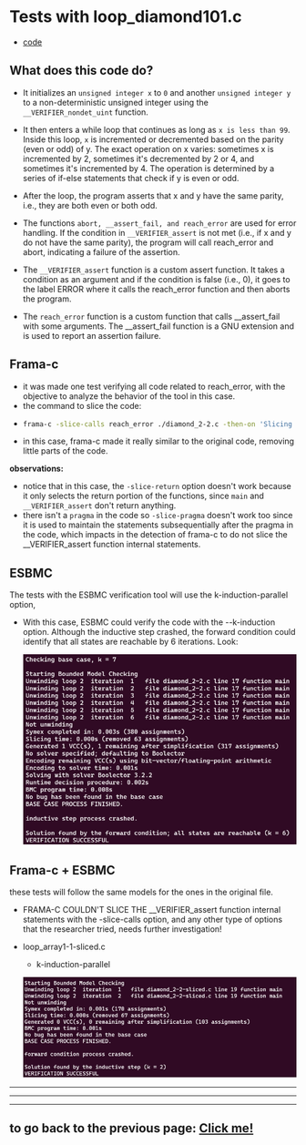 # **Tests with loop_diamond101.c**

-   [code](/tests/loop_tests/loop_diamond1-1/diamond_1-1.c)

## **What does this code do?**
- It initializes an `unsigned integer x` to `0` and another `unsigned integer y` to a non-deterministic unsigned integer using the `__VERIFIER_nondet_uint` function.

- It then enters a while loop that continues as long as `x is less than 99`. Inside this loop, `x` is incremented or decremented based on the parity (even or odd) of y. The exact operation on x varies: sometimes x is incremented by 2, sometimes it's decremented by 2 or 4, and sometimes it's incremented by 4. The operation is determined by a series of if-else statements that check if y is even or odd.

- After the loop, the program asserts that x and y have the same parity, i.e., they are both even or both odd.

- The functions `abort, __assert_fail, and reach_error` are used for error handling. If the condition in `__VERIFIER_assert` is not met (i.e., if x and y do not have the same parity), the program will call reach_error and abort, indicating a failure of the assertion.

- The `__VERIFIER_assert` function is a custom assert function. It takes a condition as an argument and if the condition is false (i.e., 0), it goes to the label ERROR where it calls the reach_error function and then aborts the program.

- The `reach_error` function is a custom function that calls __assert_fail with some arguments. The __assert_fail function is a GNU extension and is used to report an assertion failure.
  
## **Frama-c**

-   it was made one test verifying all code related to reach_error, with the objective to analyze the behavior of the tool in this case.
-   the command to slice the code:
-   ```bash
    frama-c -slice-calls reach_error ./diamond_2-2.c -then-on 'Slicing export' -set-project-as-default -print -then -print -ocode ./diamond_2-2-sliced.c
    ```
-   in this case, frama-c made it really similar to the original code, removing little parts of the code.

**observations:**

-   notice that in this case, the `-slice-return` option doesn't work because it only selects the return portion of the functions, since `main` and `__VERIFIER_assert` don't return anything.
-   there isn't a `pragma` in the code so `-slice-pragma` doesn't work too since it is used to maintain the statements subsequentially after the pragma in the code, which impacts in the detection of frama-c to do not slice the __VERIFIER_assert function internal statements.

## **ESBMC**
The tests with the ESBMC verification tool will use the k-induction-parallel option, 

- With this case, ESBMC could verify the code with the --k-induction option. Although the inductive step crashed, the forward condition could identify that all states are reachable by 6 iterations. Look:
       
  ![terminal output](../../../materials/imgs/loop-diamond2-2-kinduction.png)

## **Frama-c + ESBMC**
these tests will follow the same models for the ones in the original file.

- FRAMA-C COULDN'T SLICE THE __VERIFIER_assert function internal statements with the -slice-calls option, and any other type of options that the researcher tried, needs further investigation!

- loop_array1-1-sliced.c
  - k-induction-parallel 

   ![terminal output](../../../materials/imgs/loop-diamond2-2-sliced-kinduction.png) 
        
---

---

---

## to go back to the previous page: [Click me!](../../../README.md)
